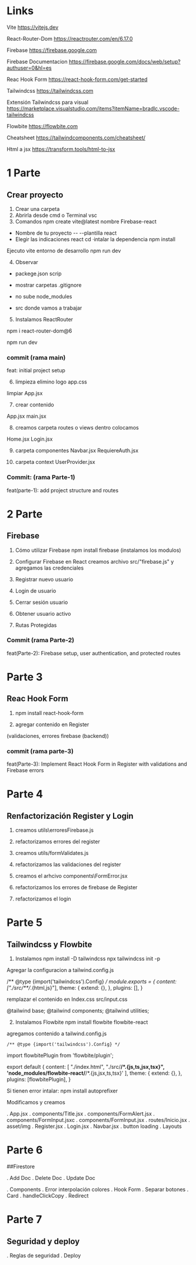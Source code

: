 # Links

Vite
https://vitejs.dev

React-Router-Dom
https://reactrouter.com/en/6.17.0

Firebase
https://firebase.google.com

Firebase Documentacion
https://firebase.google.com/docs/web/setup?authuser=0&hl=es

Reac Hook Form
https://react-hook-form.com/get-started

Tailwindcss
https://tailwindcss.com

Extensión Tailwindcss para visual
https://marketplace.visualstudio.com/items?itemName=bradlc.vscode-tailwindcss

Flowbite
https://flowbite.com

Cheatsheet
https://tailwindcomponents.com/cheatsheet/

Html a jsx
https://transform.tools/html-to-jsx

# 1 Parte

## Crear proyecto

1. Crear una carpeta 
2. Abrirla desde cmd o Terminal vsc
3. Comandos
npm create vite@latest 
nombre Firebase-react
- Nombre de tu proyecto -- --plantilla react
- Elegir las indicaciones
react
cd <directorio de tu nuevo proyecto>
·intalar la dependencia
npm install 

Ejecuto vite entorno de desarrollo 
npm run dev 

4. Observar
- packege.json scrip

- mostrar carpetas 
.gitignore
- no sube node_modules

- src donde vamos a trabajar

5. Instalamos 
ReactRouter

npm i react-router-dom@6

npm run dev

### commit (rama main)

feat: initial project setup


6. limpieza
elimino
logo
app.css

limpiar App.jsx

7. crear contenido

App.jsx
main.jsx

8. creamos carpeta routes o views dentro colocamos

Home.jsx
Login.jsx

9. carpeta componentes
Navbar.jsx
RequiereAuth.jsx

10. carpeta context
UserProvider.jsx

### Commit: (rama Parte-1)
feat(parte-1): add project structure and routes


# 2 Parte

## Firebase

1. Cómo utilizar Firebase
npm install firebase (instalamos los modulos)

2. Configurar Firebase en React
creamos archivo src/"firebase.js" y agregamos las credenciales

3. Registrar nuevo usuario


4. Login de usuario


5. Cerrar sesión usuario


6. Obtener usuario activo


7. Rutas Protegidas

### Commit (rama Parte-2)
feat(Parte-2): Firebase setup, user authentication, and protected routes



# Parte 3

## Reac Hook Form

1. npm install react-hook-form

2. agregar contenido en Register

(validaciones, errores firebase (backend))

### commit  (rama parte-3)

feat(Parte-3): Implement React Hook Form in Register with validations and Firebase errors



# Parte 4

## Renfactorización Register y Login

1. creamos utils\erroresFirebase.js
2. refactorizamos errores del register

3. creamos utils/formValidates.js
4. refactorizamos las validaciones del register

5. creamos el arhcivo components\FormError.jsx
6. refactorizamos los errores de firebase de Register

7. refactorizamos el login

# Parte 5

## Tailwindcss y Flowbite


1. Instalamos
npm install -D tailwindcss
npx tailwindcss init -p

Agregar la configuracion a tailwind.config.js

/** @type {import('tailwindcss').Config} */
module.exports = {
  content: ["./src/**/*.{html,js}"],
  theme: {
    extend: {},
  },
  plugins: [],
}

remplazar el contenido en Index.css 
src/input.css

@tailwind base;
@tailwind components;
@tailwind utilities;

2. Instalamos Flowbite
npm install flowbite flowbite-react

agregamos contenido a tailwind.config.js

    /** @type {import('tailwindcss').Config} */
import flowbitePlugin from 'flowbite/plugin';

export default {
  content: [
    "./index.html",
    "./src/**/*.{js,ts,jsx,tsx}",
    'node_modules/flowbite-react/**/*.{js,jsx,ts,tsx}'
  ],
  theme: {
    extend: {},
  },
  plugins: [flowbitePlugin],
}

Si tienen error intalar:
npm install autoprefixer

Modificamos y creamos

. App.jsx
. components/Title.jsx
. components/FormAlert.jsx
. components/FormInput.jsxc
. components/FormInput.jsx
. routes/Inicio.jsx
. asset/img
. Register.jsx
. Login.jsx
. Navbar.jsx
. button loading
. Layouts


# Parte 6

##Firestore

. Add Doc
. Delete Doc
. Update Doc

. Components
. Error interpolación colores
. Hook Form
. Separar botones
. Card
. handleClickCopy
. Redirect

# Parte 7

## Seguridad y deploy

. Reglas de seguridad
. Deploy

